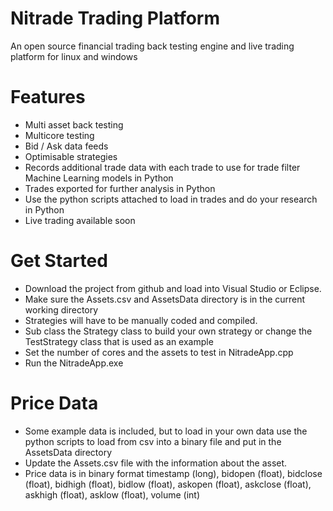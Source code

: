 # Nitrade Trading Platform
An open source financial trading back testing engine and live trading platform for linux and windows

# Features

* Multi asset back testing
* Multicore testing
* Bid / Ask data feeds
* Optimisable strategies
* Records additional trade data with each trade to use for trade filter Machine Learning models in Python
* Trades exported for further analysis in Python
* Use the python scripts attached to load in trades and do your research in Python
* Live trading available soon

# Get Started

* Download the project from github and load into Visual Studio or Eclipse.
* Make sure the Assets.csv and AssetsData directory is in the current working directory
* Strategies will have to be manually coded and compiled. 
* Sub class the Strategy class to build your own strategy or change the TestStrategy class that is used as an example
* Set the number of cores and the assets to test in NitradeApp.cpp
* Run the NitradeApp.exe 

# Price Data

* Some example data is included, but to load in your own data use the python scripts to load from csv into a binary file and put in the AssetsData directory
* Update the Assets.csv file with the information about the asset.
* Price data is in binary format timestamp (long), bidopen (float), bidclose (float), bidhigh (float), bidlow (float), askopen (float), askclose (float), askhigh (float), asklow (float), volume (int)


